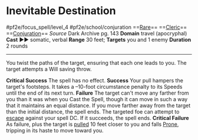 # Inevitable Destination
#pf2e/focus_spell/level_4 #pf2e/school/conjuration 
==[Rare](rules/traits/rare.md)== ==[Cleric](rules/traits/cleric.md)== ==[Conjuration](rules/traits/conjuration.md)==
*Source* Dark Archive pg. 143
**Domain** travel (apocryphal)
**Cast** ►► somatic, verbal
**Range** 30 feet; **Targets** you and 1 enemy
**Duration** 2 rounds

---
You twist the paths of the target, ensuring that each one leads to you. The target attempts a Will saving throw.

**Critical Success** The spell has no effect.
**Success** Your pull hampers the target's footsteps. It takes a –10-foot circumstance penalty to its Speeds until the end of its next turn.
**Failure** The target can't move any farther from you than it was when you Cast the Spell, though it can move in such a way that it maintains an equal distance. If you move farther away from the target than the initial distance, the spell ends. The targeted foe can attempt to [escape](rules/actions/escape.md) against your spell DC. If it succeeds, the spell ends.
**Critical Failure** As failure, plus the target is [pulled](rules/Forced%20Movement.md) 10 feet closer to you and falls [Prone](../../../Conditions/Prone.md), tripping in its haste to move toward you. 